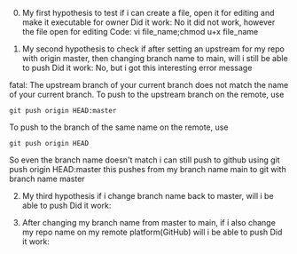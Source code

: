 0. My first hypothesis to test if i can create a file, open it for editing and make it executable for owner
	Did it work: No it did not work, however the file open for editing
	Code: vi file_name;chmod u+x file_name

1. My second hypothesis to check if after setting an upstream for my repo with origin master, then changing branch name to main, will i still be able to push
	Did it work: No, but i got this interesting error message

fatal: The upstream branch of your current branch does not match
the name of your current branch.  To push to the upstream branch
on the remote, use

    git push origin HEAD:master

To push to the branch of the same name on the remote, use

    git push origin HEAD 

So even the branch name doesn't match i can still push to github using 
	git push origin HEAD:master
	this pushes from my branch name main to git with branch name master

2. My third hypothesis if i change branch name back to master, will i be able to push
	Did it work:

3. After changing my branch name from master to main, if i also change my repo name on my remote platform(GitHub) will i be able to push
	Did it work:
